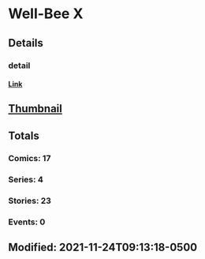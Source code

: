 # Well-Bee  X 
## Details
### detail
#### [Link](http://marvel.com/comics/creators/13896/well-bee?utm_campaign=apiRef&utm_source=225578a89fc76f3d20fbffda5d17a88d)
## [Thumbnail](http://i.annihil.us/u/prod/marvel/i/mg/b/40/image_not_available.jpg)
## Totals
### Comics: 17
### Series: 4
### Stories: 23
### Events: 0
## Modified: 2021-11-24T09:13:18-0500